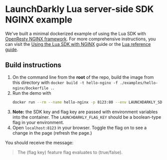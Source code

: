 # LaunchDarkly Lua server-side SDK NGINX example

We've built a minimal dockerized example of using the Lua SDK with [OpenResty NGINX framework](https://openresty-reference.readthedocs.io/en/latest/Lua_Nginx_API/). For more comprehensive instructions, you can visit the [Using the Lua SDK with NGINX](https://docs.launchdarkly.com/guides/sdk/nginx) guide or the [Lua reference guide](https://docs.launchdarkly.com/sdk/server-side/lua).

## Build instructions

1. On the command line from the **root** of the repo, build the image from this directory with `docker build -t hello-nginx -f ./examples/hello-nginx/Dockerfile .`.
2. Run the demo with
    ```bash
    docker run --rm --name hello-nginx -p 8123:80 --env LAUNCHDARKLY_SDK_KEY="my-sdk-key" --env LAUNCHDARKLY_FLAG_KEY="my-boolean-flag" hello-nginx
    ```
3. **Note:** the SDK key and flag key are passed with environment variables into the container. The `LAUNCHDARKLY_FLAG_KEY` should be a boolean-type flag in your environment.
4. Open `localhost:8123` in your browser. Toggle the flag on to see a change in the page (refresh the page.)

You should receive the message:
> The (flag key) feature flag evaluates to (true/false).
